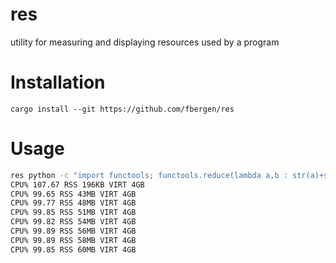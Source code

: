 # res
utility for measuring and displaying resources used by a program

# Installation

`cargo install --git https://github.com/fbergen/res`

# Usage

```sh
res python -c "import functools; functools.reduce(lambda a,b : str(a)+str(b), range(1000000));"
CPU% 107.67 RSS 196KB VIRT 4GB
CPU% 99.65 RSS 43MB VIRT 4GB
CPU% 99.77 RSS 48MB VIRT 4GB
CPU% 99.85 RSS 51MB VIRT 4GB
CPU% 99.82 RSS 54MB VIRT 4GB
CPU% 99.89 RSS 56MB VIRT 4GB
CPU% 99.89 RSS 58MB VIRT 4GB
CPU% 99.85 RSS 60MB VIRT 4GB
```
